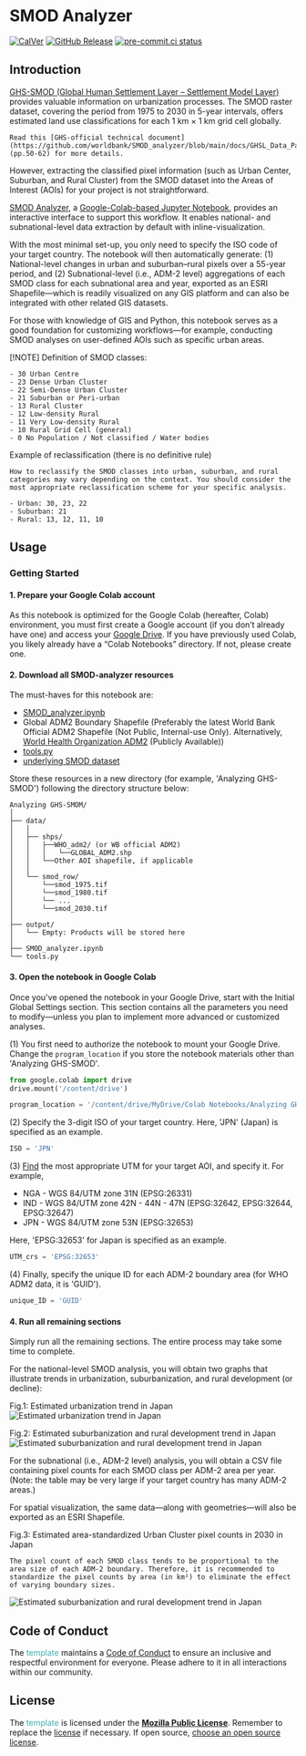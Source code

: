 # SMOD Analyzer

[![CalVer](https://img.shields.io/badge/calver-YY.0M.MICRO-22bfda.svg)](https://calver.org)
[![GitHub Release](https://img.shields.io/github/v/release/worldbank/template)](https://github.com/worldbank/template/releases)
[![pre-commit.ci status](https://results.pre-commit.ci/badge/github/worldbank/template/main.svg)](https://results.pre-commit.ci/latest/github/worldbank/template/main)

## Introduction
[GHS-SMOD (Global Human Settlement Layer – Settlement Model Layer)](https://human-settlement.emergency.copernicus.eu/download.php?ds=smod) provides valuable information on urbanization processes. The SMOD raster dataset, covering the period from 1975 to 2030 in 5-year intervals, offers estimated land use classifications for each 1 km × 1 km grid cell globally.

```{margin} ✨ For the details of GHS-SMOD
Read this [GHS-official technical document](https://github.com/worldbank/SMOD_analyzer/blob/main/docs/GHSL_Data_Package_2023.pdf) (pp.50-62) for more details.
```


However, extracting the classified pixel information (such as Urban Center, Suburban, and Rural Cluster) from the SMOD dataset into the Areas of Interest (AOIs) for your project is not straightforward.

[SMOD Analyzer](https://github.com/worldbank/SMOD_analyzer/blob/main/notebooks/SMOD_analyzer.ipynb), a [Google-Colab-based Jupyter Notebook](https://colab.google/), provides an interactive interface to support this workflow. It enables national- and subnational-level data extraction by default with inline-visualization.

With the most minimal set-up, you only need to specify the ISO code of your target country. The notebook will then automatically generate: (1) National-level changes in urban and suburban–rural pixels over a 55-year period, and (2) Subnational-level (i.e., ADM-2 level) aggregations of each SMOD class for each subnational area and year, exported as an ESRI Shapefile—which is readily visualized on any GIS platform and can also be integrated with other related GIS datasets.

For those with knowledge of GIS and Python, this notebook serves as a good foundation for customizing workflows—for example, conducting SMOD analyses on user-defined AOIs such as specific urban areas.

[!NOTE] Definition of SMOD classes:
```
- 30 Urban Centre
- 23 Dense Urban Cluster
- 22 Semi-Dense Urban Cluster
- 21 Suburban or Peri-urban
- 13 Rural Cluster
- 12 Low-density Rural
- 11 Very Low-density Rural
- 10 Rural Grid Cell (general)
- 0 No Population / Not classified / Water bodies
```

Example of reclassification (there is no definitive rule)
```{margin} ✨ Reclassification of SMOD classes
How to reclassify the SMOD classes into urban, suburban, and rural categories may vary depending on the context. You should consider the most appropriate reclassification scheme for your specific analysis.
```
```
- Urban: 30, 23, 22
- Suburban: 21
- Rural: 13, 12, 11, 10
```

## Usage

### Getting Started
#### 1. **Prepare your Google Colab account**
As this notebook is optimized for the Google Colab (hereafter, Colab) environment, you must first create a Google account (if you don’t already have one) and access your [Google Drive](https://drive.google.com/drive/my-drive).
If you have previously used Colab, you likely already have a “Colab Notebooks” directory. If not, please create one.

#### 2. **Download all SMOD-analyzer resources**
The must-haves for this notebook are:
- [SMOD_analyzer.ipynb](https://github.com/worldbank/SMOD_analyzer/blob/main/notebooks/SMOD_analyzer.ipynb)
- Global ADM2 Boundary Shapefile (Preferably the latest World Bank Official ADM2 Shapefile (Not Public, Internal-use Only). Alternatively, [World Health Organization ADM2](https://gis-who.hub.arcgis.com/pages/detailedboundary) (Publicly Available))
- [tools.py](https://github.com/worldbank/SMOD_analyzer/blob/main/src/tools.py)
- [underlying SMOD dataset](https://github.com/worldbank/SMOD_analyzer/tree/main/data/smod_raw)


Store these resources in a new directory (for example, 'Analyzing GHS-SMOD') following the directory structure below:
```
Analyzing GHS-SMOM/
│
├── data/
│   │
│   ├── shps/
│   │   ├──WHO_adm2/ (or WB official ADM2)
│   │   │   └──GLOBAL_ADM2.shp
│   │   └──Other AOI shapefile, if applicable
│   │
│   └── smod_row/
│       └──smod_1975.tif
│       └──smod_1980.tif
│       └── ...
│       └──smod_2030.tif
│
├── output/
│   └── Empty: Products will be stored here
│
├── SMOD_analyzer.ipynb
└── tools.py
```

#### 3. **Open the notebook in Google Colab**

Once you've opened the notebook in your Google Drive, start with the Initial Global Settings section. This section contains all the parameters you need to modify—unless you plan to implement more advanced or customized analyses.

(1) You first need to authorize the notebook to mount your Google Drive. Change the `program_location` if you store the notebook materials other than 'Analyzing GHS-SMOD'.

```python
from google.colab import drive
drive.mount('/content/drive')

program_location = '/content/drive/MyDrive/Colab Notebooks/Analyzing GHS-SMOD'
```

(2) Specify the 3-digit ISO of your target country. Here, 'JPN' (Japan) is specified as an example.
```python
ISO = 'JPN'
```

(3) [Find](https://epsg.io/) the most appropriate UTM for your target AOI, and specify it. For example,

- NGA - WGS 84/UTM zone 31N (EPSG:26331)
- IND - WGS 84/UTM zone 42N - 44N - 47N (EPSG:32642, EPSG:32644, EPSG:32647)
- JPN - WGS 84/UTM zone 53N (EPSG:32653)

Here, 'EPSG:32653' for Japan is specified as an example.
```python
UTM_crs = 'EPSG:32653'
```

(4) Finally, specify the unique ID for each ADM-2 boundary area (for WHO ADM2 data, it is 'GUID').
```python
unique_ID = 'GUID'
```

#### 4. **Run all remaining sections**
Simply run all the remaining sections. The entire process may take some time to complete.

For the national-level SMOD analysis, you will obtain two graphs that illustrate trends in urbanization, suburbanization, and rural development (or decline):

Fig.1: Estimated urbanization trend in Japan
![Estimated urbanization trend in Japan](/docs/images/JPN_SMOD_national__urban.png)

Fig.2: Estimated suburbanization and rural development trend in Japan
![Estimated suburbanization and rural development trend in Japan](/docs/images/JPN_SMOD_national__suburb_rural.png)


For the subnational (i.e., ADM-2 level) analysis, you will obtain a CSV file containing pixel counts for each SMOD class per ADM-2 area per year.
(Note: the table may be very large if your target country has many ADM-2 areas.)

For spatial visualization, the same data—along with geometries—will also be exported as an ESRI Shapefile.

Fig.3: Estimated area-standardized Urban Cluster pixel counts in 2030 in Japan
```{margin} ✨ Data handling note
The pixel count of each SMOD class tends to be proportional to the area size of each ADM-2 boundary. Therefore, it is recommended to standardize the pixel counts by area (in km²) to eliminate the effect of varying boundary sizes.
```
![Estimated suburbanization and rural development trend in Japan](/docs/images/JAPAN_TEST.png)



## Code of Conduct

The <span style="color:#3EACAD">template</span> maintains a [Code of Conduct](docs/CODE_OF_CONDUCT.md) to ensure an inclusive and respectful environment for everyone. Please adhere to it in all interactions within our community.

## License

The <span style="color:#3EACAD">template</span> is licensed under the [**Mozilla Public License**](https://www.mozilla.org/en-US/MPL). Remember to replace the [license](LICENSE) if necessary. If open source, [choose an open source license](https://choosealicense.com).

